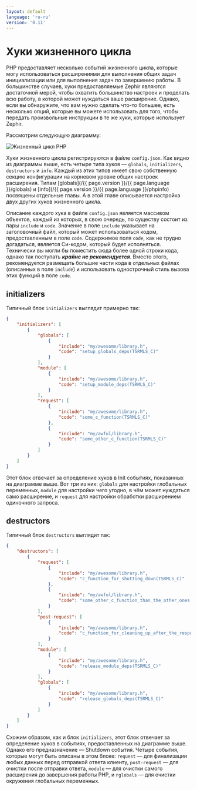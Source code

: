 ```yaml
---
layout: default
language: 'ru-ru'
version: '0.11'
---
```


# Хуки жизненного цикла
PHP предоставляет несколько событий жизненного цикла, которые могу использоваться расширениями для выполнения общих задач инициализации или для выполнения задач по завершению работы. В большинстве случаев, хуки предоставляемые Zephir являются достаточной мерой, чтобы охватить большинство настроек и проделать всю работу, в которой может нуждаться ваше расширение. Однако, если вы обнаружите, что вам нужно сделать что-то большее, есть несколько опций, которые вы можете использовать для того, чтобы передать произвольные инструкции в те же хуки, которые использует Zephir.

Рассмотрим следующую диаграмму:

![Жизненный цикл PHP](/assets/content/lifecycle.png)

Хуки жизненного цикла регистрируются в файле `config.json`. Как видно из диаграммы выше, есть четыре типа хуков — `globals`, `initializers`, `destructors` и `info`. Каждый из этих типов имеет свою собственную секцию конфигурации на корневом уровне общих настроек расширения. Типам [globals](/{{ page.version }}/{{ page.language }}/globals) и [info](/{{ page.version }}/{{ page.language }}/phpinfo) посвящены отдельные главы. А в этой главе описывается настройка двух других хуков жизненного цикла.

Описание каждого хука в файле `config.json` является массивом объектов, каждый из которых, в свою очередь, по существу состоит из пары `include` и `code`. Значение в поле `include` указывает на заголовочный файл, который может использоваться кодом, предоставленным в поле `code`. Содержимое поля `code`, как не трудно догадаться, является Си-кодом, который будет исполняться. Технически вы могли бы поместить сюда более одной строки кода, однако так поступать **_крайне не рекомендуется_**. Вместо этого, рекомендуется размещать большие части кода в отдельных файлах (описанных в поле `include`) и использовать однострочный стиль вызова этих функций в поле `code`.

<a id='initializers'></a>

## initializers
Типичный блок `initializers` выглядит примерно так:

```json
{
    "initializers": [
        {
            "globals": [
                {
                    "include": "my/awesome/library.h",
                    "code": "setup_globals_deps(TSRMLS_C)"
                }
            ],
            "module": [
                {
                    "include": "my/awesome/library.h",
                    "code": "setup_module_deps(TSRMLS_C)"
                }
            ],
            "request": [
                {
                    "include": "my/awesome/library.h",
                    "code": "some_c_function(TSRMLS_C)"
                },
                {
                    "include": "my/awful/library.h",
                    "code": "some_other_c_function(TSRMLS_C)"
                }
            ]
        }
    ]
}
```

Этот блок отвечает за определение хуков в Init событиях, показанных на диаграмме выше. Вот три из них: `globals` для настройки глобальных переменных, `module` для настройки чего угодно, в чём может нуждаться само расширение, и `request` для настройки обработки расширением одиночного запроса.

<a id='desctructors'></a>

## destructors
Типичный блок `destructors` выглядит так:

```json
{
    "destructors": [
        {
            "request": [
                {
                    "include": "my/awesome/library.h",
                    "code": "c_function_for_shutting_down(TSRMLS_C)"
                },
                {
                    "include": "my/awful/library.h",
                    "code": "some_other_c_function_than_the_other_ones(TSRMLS_C)"
                }
            ],
            "post-request": [
                {
                    "include": "my/awesome/library.h",
                    "code": "c_function_for_cleaning_up_after_the_response_is_sent(TSRMLS_C)"
                }
            ],
            "module": [
                {
                    "include": "my/awesome/library.h",
                    "code": "release_module_deps(TSRMLS_C)"
                }
            ],
            "globals": [
                {
                    "include": "my/awesome/library.h",
                    "code": "release_globals_deps(TSRMLS_C)"
                }
            ]
        }
    ]
}
```

Схожим образом, как и блок `initializers`, этот блок отвечает за определение хуков в событиях, предоставленных на диаграмме выше. Однако его предназначение — Shutdown события. Четыре события, которые могут быть описаны в этом блоке: `request` — для финализации любых данных перед отправкой ответа клиенту, `post-request` — для очистки после отправки ответа, `module` — для очистки самого расширения до завершения работы PHP, и `гglobals` — для очистки окружения глобальных переменных.
